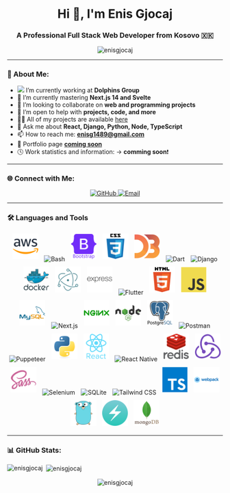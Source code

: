 <h1 align="center">Hi 👋, I'm Enis Gjocaj</h1>
<h3 align="center">A Professional Full Stack Web Developer from Kosovo 🇽🇰</h3>

<p align="center">
  <img src="https://komarev.com/ghpvc/?username=enisgjocaj&label=Profile%20views&color=0e75b6&style=flat" alt="enisgjocaj" />
</p>

---

### 🚀 About Me:
- <img src="https://dolphinstech.eu/images/3.png" width="90"/> I’m currently working at **Dolphins Group**
- 🌱 I’m currently mastering **Next.js 14 and Svelte**
- 👯 I’m looking to collaborate on **web and programming projects**
- 🤝 I’m open to help with **projects, code, and more**
- 👨‍💻 All of my projects are available [here](#) <!-- Add your project link here -->
- 💬 Ask me about **React, Django, Python, Node, TypeScript**
- 📫 How to reach me: **enisg1489@gmail.com**
- 📄 Portfolio page **[coming soon](#)**
- 🕓 Work statistics and information: -> **comming soon**❗
---

### 🌐 Connect with Me:
<p align="center">
  <a href="https://github.com/enisgjocaj" target="_blank">
    <img src="https://cdn.jsdelivr.net/npm/simple-icons@v3/icons/github.svg" alt="GitHub" height="30" width="30"/>
  </a>
  <a href="mailto:enisg1489@gmail.com" target="_blank">
    <img src="https://cdn.jsdelivr.net/npm/simple-icons@v3/icons/gmail.svg" alt="Email" height="30" width="30"/>
  </a>
</p>


---

### 🛠️ Languages and Tools

<p align="center">
  <img src="https://raw.githubusercontent.com/devicons/devicon/master/icons/amazonwebservices/amazonwebservices-original-wordmark.svg" alt="AWS" width="60" height="60" style="margin: 5px;" />
  <img src="https://www.vectorlogo.zone/logos/gnu_bash/gnu_bash-icon.svg" alt="Bash" width="60" height="60" style="margin: 5px;" />
  <img src="https://raw.githubusercontent.com/devicons/devicon/master/icons/bootstrap/bootstrap-plain-wordmark.svg" alt="Bootstrap" width="60" height="60" style="margin: 5px;" />
  <img src="https://raw.githubusercontent.com/devicons/devicon/master/icons/css3/css3-original-wordmark.svg" alt="CSS3" width="60" height="60" style="margin: 5px;" />
  <img src="https://raw.githubusercontent.com/devicons/devicon/master/icons/d3js/d3js-original.svg" alt="D3.js" width="60" height="60" style="margin: 5px;" />
  <img src="https://www.vectorlogo.zone/logos/dartlang/dartlang-icon.svg" alt="Dart" width="60" height="60" style="margin: 5px;" />
  <img src="https://cdn.worldvectorlogo.com/logos/django.svg" alt="Django" width="60" height="60" style="margin: 5px;" />
  <img src="https://raw.githubusercontent.com/devicons/devicon/master/icons/docker/docker-original-wordmark.svg" alt="Docker" width="60" height="60" style="margin: 5px;" />
  <img src="https://raw.githubusercontent.com/devicons/devicon/master/icons/electron/electron-original.svg" alt="Electron" width="60" height="60" style="margin: 5px;" />
  <img src="https://raw.githubusercontent.com/devicons/devicon/master/icons/express/express-original-wordmark.svg" alt="Express" width="60" height="60" style="margin: 5px;" />
  <img src="https://www.vectorlogo.zone/logos/flutterio/flutterio-icon.svg" alt="Flutter" width="60" height="60" style="margin: 5px;" />
  <img src="https://raw.githubusercontent.com/devicons/devicon/master/icons/html5/html5-original-wordmark.svg" alt="HTML5" width="60" height="60" style="margin: 5px;" />
  <img src="https://raw.githubusercontent.com/devicons/devicon/master/icons/javascript/javascript-original.svg" alt="JavaScript" width="60" height="60" style="margin: 5px;" />
  <img src="https://raw.githubusercontent.com/devicons/devicon/master/icons/mysql/mysql-original-wordmark.svg" alt="MySQL" width="60" height="60" style="margin: 5px;" />
  <img src="https://cdn.worldvectorlogo.com/logos/nextjs-2.svg" alt="Next.js" width="60" height="60" style="margin: 5px;" />
  <img src="https://raw.githubusercontent.com/devicons/devicon/master/icons/nginx/nginx-original.svg" alt="Nginx" width="60" height="60" style="margin: 5px;" />
  <img src="https://raw.githubusercontent.com/devicons/devicon/master/icons/nodejs/nodejs-original-wordmark.svg" alt="Node.js" width="60" height="60" style="margin: 5px;" />
  <img src="https://raw.githubusercontent.com/devicons/devicon/master/icons/postgresql/postgresql-original-wordmark.svg" alt="PostgreSQL" width="60" height="60" style="margin: 5px;" />
  <img src="https://www.vectorlogo.zone/logos/getpostman/getpostman-icon.svg" alt="Postman" width="60" height="60" style="margin: 5px;" />
  <img src="https://www.vectorlogo.zone/logos/pptrdev/pptrdev-official.svg" alt="Puppeteer" width="60" height="60" style="margin: 5px;" />
  <img src="https://raw.githubusercontent.com/devicons/devicon/master/icons/python/python-original.svg" alt="Python" width="60" height="60" style="margin: 5px;" />
  <img src="https://raw.githubusercontent.com/devicons/devicon/master/icons/react/react-original-wordmark.svg" alt="React" width="60" height="60" style="margin: 5px;" />
  <img src="https://reactnative.dev/img/header_logo.svg" alt="React Native" width="60" height="60" style="margin: 5px;" />
  <img src="https://raw.githubusercontent.com/devicons/devicon/master/icons/redis/redis-original-wordmark.svg" alt="Redis" width="60" height="60" style="margin: 5px;" />
  <img src="https://raw.githubusercontent.com/devicons/devicon/master/icons/redux/redux-original.svg" alt="Redux" width="60" height="60" style="margin: 5px;" />
  <img src="https://raw.githubusercontent.com/devicons/devicon/master/icons/sass/sass-original.svg" alt="Sass" width="60" height="60" style="margin: 5px;" />
  <img src="https://raw.githubusercontent.com/detain/svg-logos/780f25886640cef088af994181646db2f6b1a3f8/svg/selenium-logo.svg" alt="Selenium" width="60" height="60" style="margin: 5px;" />
  <img src="https://www.vectorlogo.zone/logos/sqlite/sqlite-icon.svg" alt="SQLite" width="60" height="60" style="margin: 5px;" />
  <img src="https://www.vectorlogo.zone/logos/tailwindcss/tailwindcss-icon.svg" alt="Tailwind CSS" width="60" height="60" style="margin: 5px;" />
  <img src="https://raw.githubusercontent.com/devicons/devicon/master/icons/typescript/typescript-original.svg" alt="TypeScript" width="60" height="60" style="margin: 5px;" />
  <img src="https://raw.githubusercontent.com/devicons/devicon/d00d0969292a6569d45b06d3f350f463a0107b0d/icons/webpack/webpack-original-wordmark.svg" alt="Webpack" width="60" height="60" style="margin: 5px;" />
  <img src="https://raw.githubusercontent.com/devicons/devicon/master/icons/go/go-original.svg" alt="GoLang" width="60" height="60" style="margin: 5px;" />
  <img src="https://raw.githubusercontent.com/chakra-ui/chakra-ui/main/logo/logomark-colored.svg" alt="Chakra UI" width="60" height="60" style="margin: 5px;" />
  <img src="https://raw.githubusercontent.com/devicons/devicon/master/icons/mongodb/mongodb-original-wordmark.svg" alt="MongoDB" width="60" height="60" style="margin: 5px;" />
</p>

---

### 📊 GitHub Stats:
<p align="center">
  <img align="left" src="https://github-readme-stats.vercel.app/api/top-langs?username=enisgjocaj&show_icons=true&locale=en&layout=compact" alt="enisgjocaj" />
</p>
<p>&nbsp;
  <img align="center" src="https://github-readme-stats.vercel.app/api?username=enisgjocaj&show_icons=true&locale=en" alt="enisgjocaj" />
</p>
<p align="center">
  <img align="center" src="https://github-readme-streak-stats.herokuapp.com/?user=enisgjocaj&" alt="enisgjocaj" />
</p>
